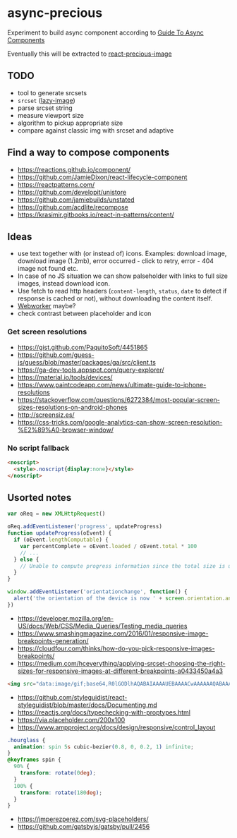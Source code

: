# async-precious

Experiment to build async component according to [Guide To Async Components](https://github.com/stereobooster/guide-to-async-components)

Eventually this will be extracted to [react-precious-image](https://github.com/stereobooster/react-precious-image)

## TODO

* tool to generate srcsets
* `srcset` ([lazy-image](https://meowni.ca/lazy-image/))
* parse srcset string
* measure viewport size
* algorithm to pickup appropriate size
* compare against classic img with srcset and adaptive

## Find a way to compose components

* https://reactions.github.io/component/
* https://github.com/JamieDixon/react-lifecycle-component
* https://reactpatterns.com/
* https://github.com/developit/unistore
* https://github.com/jamiebuilds/unstated
* https://github.com/acdlite/recompose
* https://krasimir.gitbooks.io/react-in-patterns/content/

## Ideas

* use text together with (or instead of) icons. Examples: download image, download image (1.2mb), error occurred - click to retry, error - 404 image not found etc.
* In case of no JS situation we can show palseholder with links to full size images, instead download icon.
* Use fetch to read http headers (`content-length`, `status`, `date` to detect if response is cached or not), without downloading the content itself.
* [Webworker](https://aerotwist.com/blog/one-weird-trick/) maybe?
* check contrast between placeholder and icon

### Get screen resolutions

* https://gist.github.com/PaquitoSoft/4451865
* https://github.com/guess-js/guess/blob/master/packages/ga/src/client.ts
* https://ga-dev-tools.appspot.com/query-explorer/
* https://material.io/tools/devices/
* https://www.paintcodeapp.com/news/ultimate-guide-to-iphone-resolutions
* https://stackoverflow.com/questions/6272384/most-popular-screen-sizes-resolutions-on-android-phones
* http://screensiz.es/
* https://css-tricks.com/google-analytics-can-show-screen-resolution-%E2%89%A0-browser-window/

### No script fallback

```html
<noscript>
  <style>.noscript{display:none}</style>
</noscript>
```

## Usorted notes

```js
var oReq = new XMLHttpRequest()

oReq.addEventListener('progress', updateProgress)
function updateProgress(oEvent) {
  if (oEvent.lengthComputable) {
    var percentComplete = oEvent.loaded / oEvent.total * 100
    // ...
  } else {
    // Unable to compute progress information since the total size is unknown
  }
}
```

```js
window.addEventListener('orientationchange', function() {
  alert('the orientation of the device is now ' + screen.orientation.angle)
})
```

* https://developer.mozilla.org/en-US/docs/Web/CSS/Media_Queries/Testing_media_queries
* https://www.smashingmagazine.com/2016/01/responsive-image-breakpoints-generation/
* https://cloudfour.com/thinks/how-do-you-pick-responsive-images-breakpoints/
* https://medium.com/hceverything/applying-srcset-choosing-the-right-sizes-for-responsive-images-at-different-breakpoints-a0433450a4a3

```html
<img src="data:image/gif;base64,R0lGODlhAQABAIAAAAUEBAAAACwAAAAAAQABAAACAkQBADs=" />
```

* https://github.com/styleguidist/react-styleguidist/blob/master/docs/Documenting.md
* https://reactjs.org/docs/typechecking-with-proptypes.html
* https://via.placeholder.com/200x100
* https://www.ampproject.org/docs/design/responsive/control_layout

```css
.hourglass {
  animation: spin 5s cubic-bezier(0.8, 0, 0.2, 1) infinite;
}
@keyframes spin {
  90% {
    transform: rotate(0deg);
  }
  100% {
    transform: rotate(180deg);
  }
}
```

* https://jmperezperez.com/svg-placeholders/
* https://github.com/gatsbyjs/gatsby/pull/2456
